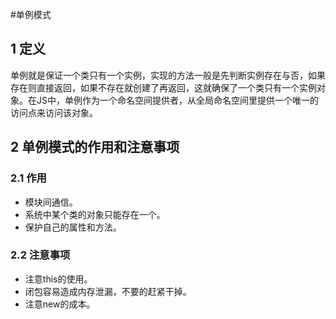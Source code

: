 #单例模式
## 1 定义
单例就是保证一个类只有一个实例，实现的方法一般是先判断实例存在与否，如果存在则直接返回，如果不存在就创建了再返回，这就确保了一个类只有一个实例对象。在JS中，单例作为一个命名空间提供者，从全局命名空间里提供一个唯一的访问点来访问该对象。

## 2 单例模式的作用和注意事项

### 2.1 作用

+ 模块间通信。
+ 系统中某个类的对象只能存在一个。
+ 保护自己的属性和方法。

### 2.2 注意事项

+ 注意this的使用。
+ 闭包容易造成内存泄漏，不要的赶紧干掉。
+ 注意new的成本。